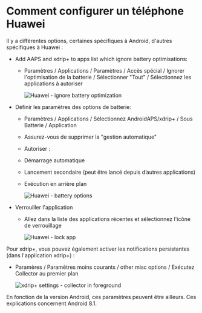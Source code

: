 # Comment configurer un téléphone Huawei

Il y a différentes options, certaines spécifiques à Android, d'autres spécifiques à Huawei :

* Add AAPS and xdrip+ to apps list which ignore battery optimisations:
  * Paramètres / Applications / Paramètres / Accès spécial / Ignorer l'optimisation de la batterie / Sélectionner "Tout" / Sélectionnez les applications à autoriser

    ![Huawei - ignore battery optimization](../images/Huawei_BatteryOptimization.png)


* Définir les paramètres des options de batterie:
  * Paramètres / Applications / Sélectionnez AndroidAPS/xdrip+ / Sous Batterie / Application
   * Assurez-vous de supprimer la "gestion automatique"
    * Autoriser :
     * Démarrage automatique
     * Lancement secondaire (peut être lancé depuis d’autres applications)
     * Exécution en arrière plan

       ![Huawei - battery options](../images/Huawei_BatteryOptions.png)


* Verrouiller l'application
  * Allez dans la liste des applications récentes et sélectionnez l'icône de verrouillage

    ![Huawei - lock app](../images/Huawei_LockApp.png)


Pour xdrip+, vous pouvez également activer les notifications persistantes (dans l'application xdrip+) :
* Paramères / Paramètres moins courants / other misc options / Exécutez Collector au premier plan

   ![xdrip+ settings - collector in foreground](../images/xdrip_collector_foreground.png)


En fonction de la version Android, ces paramètres peuvent être ailleurs. Ces explications concernent Android 8.1.
